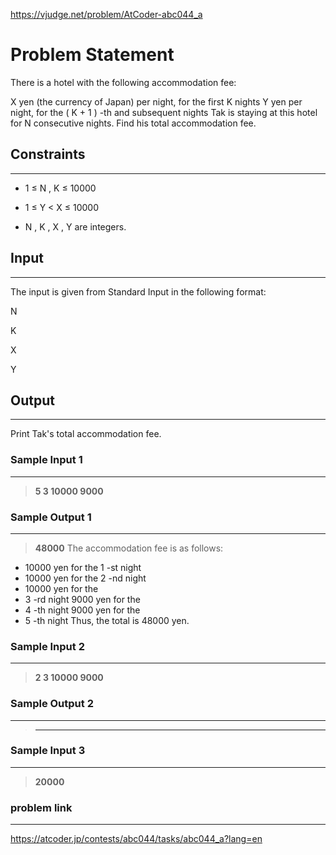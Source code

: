 https://vjudge.net/problem/AtCoder-abc044_a
# Problem Statement
There is a hotel with the following accommodation fee:

X
 yen (the currency of Japan) per night, for the first 
K
 nights
Y
 yen per night, for the 
(
K
+
1
)
-th and subsequent nights
Tak is staying at this hotel for 
N
 consecutive nights. Find his total accommodation fee.

## Constraints
---
* 1
≤
N
,
K
≤
10000
* 1
≤
Y
<
X
≤
10000

* N
,
K
,
X
,
Y
 are integers.

## Input
----
The input is given from Standard Input in the following format:

N

K

X

Y


## Output
---
Print Tak's total accommodation fee.

### Sample Input 1
----
> **5
3
10000
9000**

### Sample Output  1
----
> **48000**
The accommodation fee is as follows:

* 10000
 yen for the 
1
-st night
* 10000
 yen for the 
2
-nd night
* 10000
 yen for the 
* 3
-rd night
9000
 yen for the 
* 4
-th night
9000
 yen for the 
* 5
-th night
Thus, the total is 
48000
 yen.


 ### Sample Input 2
----
> **2
3
10000
9000**

### Sample Output  2
----
> ** **

 ### Sample Input 3
----
> **20000**

### problem link
---
https://atcoder.jp/contests/abc044/tasks/abc044_a?lang=en